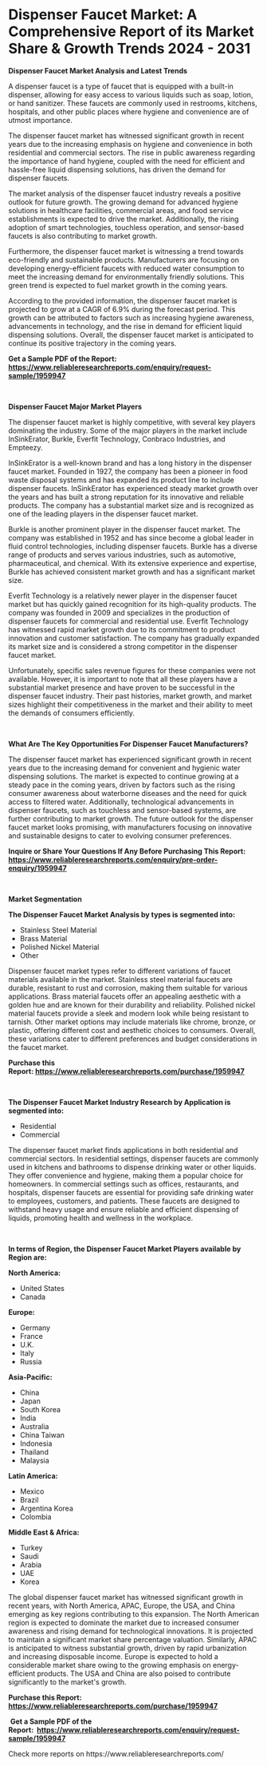 <p><h1>Dispenser Faucet Market: A Comprehensive Report of its Market Share & Growth Trends 2024 - 2031</h1></p><p><strong>Dispenser Faucet Market Analysis and Latest Trends</strong></p>
<p><p>A dispenser faucet is a type of faucet that is equipped with a built-in dispenser, allowing for easy access to various liquids such as soap, lotion, or hand sanitizer. These faucets are commonly used in restrooms, kitchens, hospitals, and other public places where hygiene and convenience are of utmost importance.</p><p>The dispenser faucet market has witnessed significant growth in recent years due to the increasing emphasis on hygiene and convenience in both residential and commercial sectors. The rise in public awareness regarding the importance of hand hygiene, coupled with the need for efficient and hassle-free liquid dispensing solutions, has driven the demand for dispenser faucets.</p><p>The market analysis of the dispenser faucet industry reveals a positive outlook for future growth. The growing demand for advanced hygiene solutions in healthcare facilities, commercial areas, and food service establishments is expected to drive the market. Additionally, the rising adoption of smart technologies, touchless operation, and sensor-based faucets is also contributing to market growth.</p><p>Furthermore, the dispenser faucet market is witnessing a trend towards eco-friendly and sustainable products. Manufacturers are focusing on developing energy-efficient faucets with reduced water consumption to meet the increasing demand for environmentally friendly solutions. This green trend is expected to fuel market growth in the coming years.</p><p>According to the provided information, the dispenser faucet market is projected to grow at a CAGR of 6.9% during the forecast period. This growth can be attributed to factors such as increasing hygiene awareness, advancements in technology, and the rise in demand for efficient liquid dispensing solutions. Overall, the dispenser faucet market is anticipated to continue its positive trajectory in the coming years.</p></p>
<p><strong>Get a Sample PDF of the Report:&nbsp; <a href="https://www.reliableresearchreports.com/enquiry/request-sample/1959947">https://www.reliableresearchreports.com/enquiry/request-sample/1959947</a></strong></p>
<p>&nbsp;</p>
<p><strong>Dispenser Faucet Major Market Players</strong></p>
<p><p>The dispenser faucet market is highly competitive, with several key players dominating the industry. Some of the major players in the market include InSinkErator, Burkle, Everfit Technology, Conbraco Industries, and Empteezy.</p><p>InSinkErator is a well-known brand and has a long history in the dispenser faucet market. Founded in 1927, the company has been a pioneer in food waste disposal systems and has expanded its product line to include dispenser faucets. InSinkErator has experienced steady market growth over the years and has built a strong reputation for its innovative and reliable products. The company has a substantial market size and is recognized as one of the leading players in the dispenser faucet market.</p><p>Burkle is another prominent player in the dispenser faucet market. The company was established in 1952 and has since become a global leader in fluid control technologies, including dispenser faucets. Burkle has a diverse range of products and serves various industries, such as automotive, pharmaceutical, and chemical. With its extensive experience and expertise, Burkle has achieved consistent market growth and has a significant market size.</p><p>Everfit Technology is a relatively newer player in the dispenser faucet market but has quickly gained recognition for its high-quality products. The company was founded in 2009 and specializes in the production of dispenser faucets for commercial and residential use. Everfit Technology has witnessed rapid market growth due to its commitment to product innovation and customer satisfaction. The company has gradually expanded its market size and is considered a strong competitor in the dispenser faucet market.</p><p>Unfortunately, specific sales revenue figures for these companies were not available. However, it is important to note that all these players have a substantial market presence and have proven to be successful in the dispenser faucet industry. Their past histories, market growth, and market sizes highlight their competitiveness in the market and their ability to meet the demands of consumers efficiently.</p></p>
<p>&nbsp;</p>
<p><strong>What Are The Key Opportunities For Dispenser Faucet Manufacturers?</strong></p>
<p><p>The dispenser faucet market has experienced significant growth in recent years due to the increasing demand for convenient and hygienic water dispensing solutions. The market is expected to continue growing at a steady pace in the coming years, driven by factors such as the rising consumer awareness about waterborne diseases and the need for quick access to filtered water. Additionally, technological advancements in dispenser faucets, such as touchless and sensor-based systems, are further contributing to market growth. The future outlook for the dispenser faucet market looks promising, with manufacturers focusing on innovative and sustainable designs to cater to evolving consumer preferences.</p></p>
<p><strong>Inquire or Share Your Questions If Any Before Purchasing This Report: <a href="https://www.reliableresearchreports.com/enquiry/pre-order-enquiry/1959947">https://www.reliableresearchreports.com/enquiry/pre-order-enquiry/1959947</a></strong></p>
<p>&nbsp;</p>
<p><strong>Market Segmentation</strong></p>
<p><strong>The Dispenser Faucet Market Analysis by types is segmented into:</strong></p>
<p><ul><li>Stainless Steel Material</li><li>Brass Material</li><li>Polished Nickel Material</li><li>Other</li></ul></p>
<p><p>Dispenser faucet market types refer to different variations of faucet materials available in the market. Stainless steel material faucets are durable, resistant to rust and corrosion, making them suitable for various applications. Brass material faucets offer an appealing aesthetic with a golden hue and are known for their durability and reliability. Polished nickel material faucets provide a sleek and modern look while being resistant to tarnish. Other market options may include materials like chrome, bronze, or plastic, offering different cost and aesthetic choices to consumers. Overall, these variations cater to different preferences and budget considerations in the faucet market.</p></p>
<p><strong>Purchase this Report:&nbsp;<a href="https://www.reliableresearchreports.com/purchase/1959947">https://www.reliableresearchreports.com/purchase/1959947</a></strong></p>
<p>&nbsp;</p>
<p><strong>The Dispenser Faucet Market Industry Research by Application is segmented into:</strong></p>
<p><ul><li>Residential</li><li>Commercial</li></ul></p>
<p><p>The dispenser faucet market finds applications in both residential and commercial sectors. In residential settings, dispenser faucets are commonly used in kitchens and bathrooms to dispense drinking water or other liquids. They offer convenience and hygiene, making them a popular choice for homeowners. In commercial settings such as offices, restaurants, and hospitals, dispenser faucets are essential for providing safe drinking water to employees, customers, and patients. These faucets are designed to withstand heavy usage and ensure reliable and efficient dispensing of liquids, promoting health and wellness in the workplace.</p></p>
<p>&nbsp;</p>
<p><strong>In terms of Region, the Dispenser Faucet Market Players available by Region are:</strong></p>
<p>
    <p> <strong> North America: </strong>
        <ul>
            <li>United States</li>
            <li>Canada</li>
        </ul>
        </p> 
    <p> <strong> Europe: </strong>
        <ul>
            <li>Germany</li>
            <li>France</li>
            <li>U.K.</li>
            <li>Italy</li>
            <li>Russia</li>
        </ul>
        </p> 
    <p> <strong> Asia-Pacific: </strong>
        <ul>
            <li>China</li>
            <li>Japan</li>
            <li>South Korea</li>
            <li>India</li>
            <li>Australia</li>
            <li>China Taiwan</li>
            <li>Indonesia</li>
            <li>Thailand</li>
            <li>Malaysia</li>
        </ul>
        </p> 
    <p> <strong> Latin America: </strong>
        <ul>
            <li>Mexico</li>
            <li>Brazil</li>
            <li>Argentina Korea</li>
            <li>Colombia</li>
        </ul>
        </p> 
    <p> <strong> Middle East & Africa: </strong>
        <ul>
            <li>Turkey</li>
            <li>Saudi</li>
            <li>Arabia</li>
            <li>UAE</li>
            <li>Korea</li>
        </ul>
    </p>
    </p>
<p><p>The global dispenser faucet market has witnessed significant growth in recent years, with North America, APAC, Europe, the USA, and China emerging as key regions contributing to this expansion. The North American region is expected to dominate the market due to increased consumer awareness and rising demand for technological innovations. It is projected to maintain a significant market share percentage valuation. Similarly, APAC is anticipated to witness substantial growth, driven by rapid urbanization and increasing disposable income. Europe is expected to hold a considerable market share owing to the growing emphasis on energy-efficient products. The USA and China are also poised to contribute significantly to the market's growth.</p></p>
<p><strong>Purchase this Report: <a href="https://www.reliableresearchreports.com/purchase/1959947">https://www.reliableresearchreports.com/purchase/1959947</a></strong></p>
<p>&nbsp;<strong>Get a Sample PDF of the Report:&nbsp;&nbsp;<a href="https://www.reliableresearchreports.com/enquiry/request-sample/1959947">https://www.reliableresearchreports.com/enquiry/request-sample/1959947</a></strong></p>
<p><strong></strong></p>
<p>Check more reports on https://www.reliableresearchreports.com/</p>